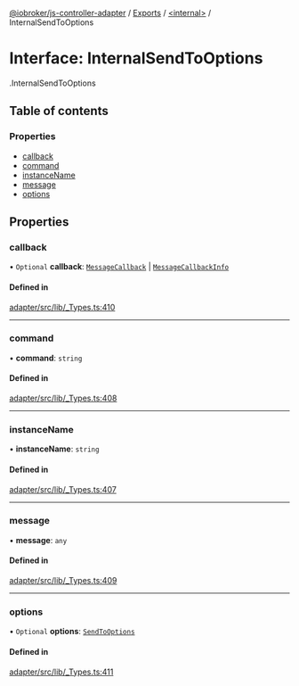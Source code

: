 [@iobroker/js-controller-adapter](../README.md) / [Exports](../modules.md) / [<internal\>](../modules/internal_.md) / InternalSendToOptions

# Interface: InternalSendToOptions

[<internal>](../modules/internal_.md).InternalSendToOptions

## Table of contents

### Properties

- [callback](internal_.InternalSendToOptions.md#callback)
- [command](internal_.InternalSendToOptions.md#command)
- [instanceName](internal_.InternalSendToOptions.md#instancename)
- [message](internal_.InternalSendToOptions.md#message)
- [options](internal_.InternalSendToOptions.md#options)

## Properties

### callback

• `Optional` **callback**: [`MessageCallback`](../modules/internal_.md#messagecallback) \| [`MessageCallbackInfo`](internal_.MessageCallbackInfo.md)

#### Defined in

[adapter/src/lib/_Types.ts:410](https://github.com/ioBroker/ioBroker.js-controller/blob/af5992c0/packages/adapter/src/lib/_Types.ts#L410)

___

### command

• **command**: `string`

#### Defined in

[adapter/src/lib/_Types.ts:408](https://github.com/ioBroker/ioBroker.js-controller/blob/af5992c0/packages/adapter/src/lib/_Types.ts#L408)

___

### instanceName

• **instanceName**: `string`

#### Defined in

[adapter/src/lib/_Types.ts:407](https://github.com/ioBroker/ioBroker.js-controller/blob/af5992c0/packages/adapter/src/lib/_Types.ts#L407)

___

### message

• **message**: `any`

#### Defined in

[adapter/src/lib/_Types.ts:409](https://github.com/ioBroker/ioBroker.js-controller/blob/af5992c0/packages/adapter/src/lib/_Types.ts#L409)

___

### options

• `Optional` **options**: [`SendToOptions`](internal_.SendToOptions.md)

#### Defined in

[adapter/src/lib/_Types.ts:411](https://github.com/ioBroker/ioBroker.js-controller/blob/af5992c0/packages/adapter/src/lib/_Types.ts#L411)
